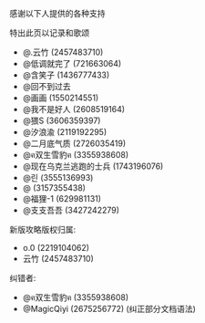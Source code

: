 感谢以下人提供的各种支持

特出此页以记录和歌颂

- @.云竹 (2457483710)
- @低调就完了 (721663064)
- @含笑子 (1436777433)
- @回不到过去
- @画画 (1550214551)
- @我不是好人 (2608519164)
- @猥S (3606359397)
- @汐浪渝 (2119192295)
- @二月底气质 (2726035419)
- @ฅ双生雪豹ฅ (3355938608)
- @现在乌克兰逃跑的士兵 (1743196076)
- @린 (3555136993)
- @  (3157355438)
- @福狸-1 (629981131)
- @支支吾吾 (3427242279)

新版攻略版权归属:
- o.0 (2219104062)
- 云竹  (2457483710)

纠错者:
- @ฅ双生雪豹ฅ (3355938608)
- @MagicQiyi (2675256772) (纠正部分文档语法)